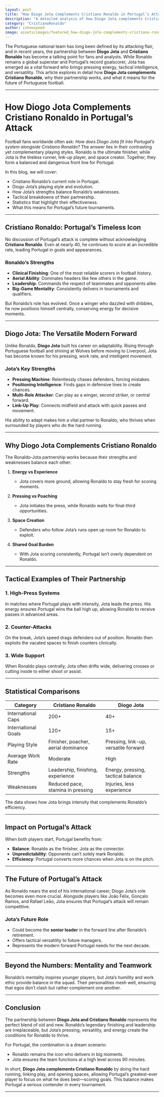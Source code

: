 ```yaml
---
layout: post
title: "How Diogo Jota Complements Cristiano Ronaldo in Portugal’s Attack"
description: "A detailed analysis of how Diogo Jota complements Cristiano Ronaldo in Portugal’s attack, exploring their playing styles, partnership, tactics, and impact on the national team."
category: "CristianoRonaldo"
author: ishowspeed
image: assets/images/featured_how-diogo-jota-complements-cristiano-ronaldo.webp
---
```

 
The Portuguese national team has long been defined by its attacking flair, and in recent years, the partnership between **Diogo Jota** and **Cristiano Ronaldo** has become a talking point for fans and analysts. While Ronaldo remains a global superstar and Portugal’s record goalscorer, Jota has emerged as a vital forward who brings pressing energy, tactical intelligence, and versatility. This article explores in detail how **Diogo Jota complements Cristiano Ronaldo**, why their partnership works, and what it means for the future of Portuguese football.  

---

# How Diogo Jota Complements Cristiano Ronaldo in Portugal’s Attack  

Football fans worldwide often ask: *How does Diogo Jota fit into Portugal’s system alongside Cristiano Ronaldo?* The answer lies in their contrasting yet complementary playing styles. Ronaldo is the ultimate finisher, while Jota is the tireless runner, link-up player, and space creator. Together, they form a balanced and dangerous front line for Portugal.  

In this blog, we will cover:  
- Cristiano Ronaldo’s current role in Portugal.  
- Diogo Jota’s playing style and evolution.  
- How Jota’s strengths balance Ronaldo’s weaknesses.  
- Tactical breakdowns of their partnership.  
- Statistics that highlight their effectiveness.  
- What this means for Portugal’s future tournaments.  

---

## Cristiano Ronaldo: Portugal’s Timeless Icon 

<ins class="adsbygoogle"
     style="display:block"
     data-ad-client="ca-pub-2784742237479601"
     data-ad-slot="3760872290"
     data-ad-format="auto"
     data-full-width-responsive="true"></ins>
<script>
     (adsbygoogle = window.adsbygoogle || []).push({});
</script>


No discussion of Portugal’s attack is complete without acknowledging **Cristiano Ronaldo**. Even at nearly 40, he continues to score at an incredible rate, leading Portugal in goals and appearances.  

### Ronaldo’s Strengths  
- **Clinical Finishing**: One of the most reliable scorers in football history.  
- **Aerial Ability**: Dominates headers like few others in the game.  
- **Leadership**: Commands the respect of teammates and opponents alike.  
- **Big-Game Mentality**: Consistently delivers in tournaments and qualifiers.  

But Ronaldo’s role has evolved. Once a winger who dazzled with dribbles, he now positions himself centrally, conserving energy for decisive moments.  

---

## Diogo Jota: The Versatile Modern Forward  

Unlike Ronaldo, **Diogo Jota** built his career on adaptability. Rising through Portuguese football and shining at Wolves before moving to Liverpool, Jota has become known for his pressing, work rate, and intelligent movement.  

### Jota’s Key Strengths  
- **Pressing Machine**: Relentlessly chases defenders, forcing mistakes.  
- **Positioning Intelligence**: Finds gaps in defensive lines to create chances.  
- **Multi-Role Attacker**: Can play as a winger, second striker, or central forward.  
- **Link-Up Play**: Connects midfield and attack with quick passes and movement.  

His ability to adapt makes him a vital partner to Ronaldo, who thrives when surrounded by players who do the hard running.  

---

## Why Diogo Jota Complements Cristiano Ronaldo  

The Ronaldo-Jota partnership works because their strengths and weaknesses balance each other:  

1. **Energy vs Experience**  
   - Jota covers more ground, allowing Ronaldo to stay fresh for scoring moments.  

2. **Pressing vs Poaching**  
   - Jota initiates the press, while Ronaldo waits for final-third opportunities.  

3. **Space Creation**  
   - Defenders who follow Jota’s runs open up room for Ronaldo to exploit.  

4. **Shared Goal Burden**  
   - With Jota scoring consistently, Portugal isn’t overly dependent on Ronaldo.  

---

## Tactical Examples of Their Partnership  

<ins class="adsbygoogle"
     style="display:block"
     data-ad-client="ca-pub-2784742237479601"
     data-ad-slot="3760872290"
     data-ad-format="auto"
     data-full-width-responsive="true"></ins>
<script>
     (adsbygoogle = window.adsbygoogle || []).push({});
</script>


### 1. High-Press Systems  
In matches where Portugal plays with intensity, Jota leads the press. His energy ensures Portugal wins the ball high up, allowing Ronaldo to receive passes in advanced areas.  

### 2. Counter-Attacks  
On the break, Jota’s speed drags defenders out of position. Ronaldo then exploits the vacated spaces to finish counters clinically.  

### 3. Wide Support  
When Ronaldo plays centrally, Jota often drifts wide, delivering crosses or cutting inside to either shoot or assist.  

---

## Statistical Comparisons  

| Category                  | Cristiano Ronaldo                       | Diogo Jota                           |
|---------------------------|------------------------------------------|--------------------------------------|
| International Caps        | 200+                                    | 40+                                  |
| International Goals       | 120+                                    | 15+                                  |
| Playing Style             | Finisher, poacher, aerial dominance      | Pressing, link-up, versatile forward |
| Average Work Rate         | Moderate                                | High                                 |
| Strengths                 | Leadership, finishing, experience        | Energy, pressing, tactical balance   |
| Weaknesses                | Reduced pace, stamina in pressing        | Injuries, less experience            |

The data shows how Jota brings intensity that complements Ronaldo’s efficiency.  

---

## Impact on Portugal’s Attack  

<ins class="adsbygoogle"
     style="display:block"
     data-ad-client="ca-pub-2784742237479601"
     data-ad-slot="3760872290"
     data-ad-format="auto"
     data-full-width-responsive="true"></ins>
<script>
     (adsbygoogle = window.adsbygoogle || []).push({});
</script>


When both players start, Portugal benefits from:  
- **Balance**: Ronaldo as the finisher, Jota as the connector.  
- **Unpredictability**: Opponents can’t solely mark Ronaldo.  
- **Efficiency**: Portugal converts more chances when Jota is on the pitch.  

---

## The Future of Portugal’s Attack  

As Ronaldo nears the end of his international career, Diogo Jota’s role becomes even more crucial. Alongside players like João Félix, Gonçalo Ramos, and Rafael Leão, Jota ensures that Portugal’s attack will remain competitive.  

### Jota’s Future Role  
- Could become the **senior leader** in the forward line after Ronaldo’s retirement.  
- Offers tactical versatility to future managers.  
- Represents the modern forward Portugal needs for the next decade.  

---

## Beyond the Numbers: Mentality and Teamwork  

Ronaldo’s mentality inspires younger players, but Jota’s humility and work ethic provide balance in the squad. Their personalities mesh well, ensuring that egos don’t clash but rather complement one another.  

---

## Conclusion  

<ins class="adsbygoogle"
     style="display:block"
     data-ad-client="ca-pub-2784742237479601"
     data-ad-slot="3760872290"
     data-ad-format="auto"
     data-full-width-responsive="true"></ins>
<script>
     (adsbygoogle = window.adsbygoogle || []).push({});
</script>


The partnership between **Diogo Jota and Cristiano Ronaldo** represents the perfect blend of old and new. Ronaldo’s legendary finishing and leadership are irreplaceable, but Jota’s pressing, versatility, and energy create the conditions for Ronaldo to thrive.  

For Portugal, the combination is a dream scenario:  
- Ronaldo remains the icon who delivers in big moments.  
- Jota ensures the team functions at a high level across 90 minutes.  

In short, **Diogo Jota complements Cristiano Ronaldo** by doing the hard running, linking play, and opening spaces, allowing Portugal’s greatest-ever player to focus on what he does best—scoring goals. This balance makes Portugal a serious contender in every tournament.  

---
